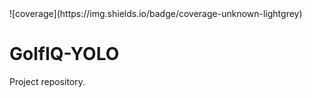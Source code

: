 <!--COVERAGE_BADGE_START-->![coverage](https://img.shields.io/badge/coverage-unknown-lightgrey)<!--COVERAGE_BADGE_END-->

# GolfIQ-YOLO

Project repository.
